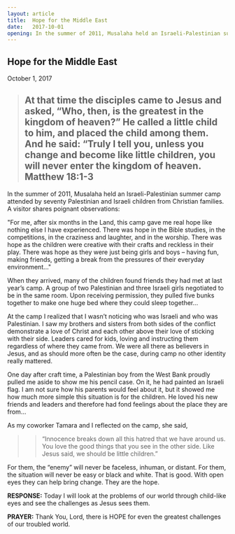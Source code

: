 ```yaml
---
layout: article
title:  Hope for the Middle East
date:   2017-10-01
opening: In the summer of 2011, Musalaha held an Israeli-Palestinian summer camp attended by seventy Palestinian and Israeli children from Christian families. A visitor shares poignant observations...
---
```


## Hope for the Middle East

October 1, 2017

> ## At that time the disciples came to Jesus and asked, “Who, then, is the greatest in the kingdom of heaven?” He called a little child to him, and placed the child among them. And he said: “Truly I tell you, unless you change and become like little children, you will never enter the kingdom of heaven. Matthew 18:1-3


In the summer of 2011, Musalaha held an Israeli-Palestinian summer camp attended by seventy Palestinian and Israeli children from Christian families. A visitor shares poignant observations:

"For me, after six months in the Land, this camp gave me real hope like nothing else I have experienced. There was hope in the Bible studies, in the competitions, in the craziness and laughter, and in the worship. There was hope as the children were creative with their crafts and reckless in their play. There was hope as they were just being girls and boys – having fun, making friends, getting a break from the pressures of their everyday environment…"

When they arrived, many of the children found friends they had met at last year’s camp. A group of two Palestinian and three Israeli girls negotiated to be in the same room. Upon receiving permission, they pulled five bunks together to make one huge bed where they could sleep together…

At the camp I realized that I wasn’t noticing who was Israeli and who was Palestinian. I saw my brothers and sisters from both sides of the conflict demonstrate a love of Christ and each other above their love of sticking with their side. Leaders cared for kids, loving and instructing them regardless of where they came from. We were all there as believers in Jesus, and as should more often be the case, during camp no other identity really mattered.

One day after craft time, a Palestinian boy from the West Bank proudly pulled me aside to show me his pencil case. On it, he had painted an Israeli flag. I am not sure how his parents would feel about it, but it showed me how much more simple this situation is for the children. He loved his new friends and leaders and therefore had fond feelings about the place they are from…

As my coworker Tamara and I reflected on the camp, she said,

>>“Innocence breaks down all this hatred that we have around us. You love the good things that you see in the other side. Like Jesus said, we should be little children.”
>

For them, the “enemy” will never be faceless, inhuman, or distant. For them, the situation will never be easy or black and white. That is good. With open eyes they can help bring change. They are the hope.

**RESPONSE:** Today I will look at the problems of our world through child-like eyes and see the challenges as Jesus sees them.

**PRAYER:** Thank You, Lord, there is HOPE for even the greatest challenges of our troubled world.
